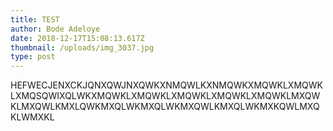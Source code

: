 ```yaml
---
title: TEST
author: Bode Adeloye
date: 2018-12-17T15:08:13.617Z
thumbnail: /uploads/img_3037.jpg
type: post
---
```

HEFWECJENXCKJQNXQWJNXQWKXNMQWLKXNMQWKXMQWKLXMQWKLXMQSQWIXQLWKXMQWKLXMQWKLXMQWKLXMQWKLXMQWKLMXQWKLMXQWLKMXLQWKMXQLWKMXQLWKMXQWLKMXQLWKMXKQWLMXQKLWMXKL

